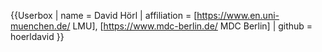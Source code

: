 {{Userbox
| name = David Hörl
| affiliation = [https://www.en.uni-muenchen.de/ LMU], [https://www.mdc-berlin.de/ MDC Berlin]
| github = hoerldavid
}}
